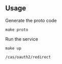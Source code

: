 ## Usage

Generate the proto code

```
make proto
```

Run the service

```
make up
```

```
/cas/oauth2/redirect
```